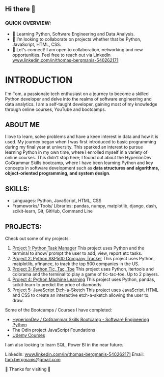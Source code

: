 ## Hi there 👋


### QUICK OVERVIEW: 
- 🌱 Learning Python, Software Engineering and Data Analysis.
- 👯 I’m looking to collaborate on projects whether that be Python, JavaScript, HTML, CSS.
- 🔭 Let's connect! I am open to collaboration, networking and new opportunities. Feel free to reach out via LinkedIn www.linkedin.com/in/thomas-bergmanis-540262171

# INTRODUCTION
I'm Tom, a passionate tech enthusiast on a journey to become a skilled Python developer and delve into the realms of software engineering and data analytics. I am a self-taught developer, gaining most of my knowledge through online courses, YouTube and bootcamps. 

## ABOUT ME
I love to learn, solve problems and have a keen interest in data and how it is used. My journey began when I was first introduced to basic programming during my final year at university. This sparked an interest to pursue learning Python in my own time, where I enrolled myself in a variety of online courses. This didn't stop here; I found out about the HyperionDev CoGrammar Skills bootcamp, where I have been learning Python and key concepts in software development such as **data structures and algorithms, object-oriented programming, and system design**.

## SKILLS:
- Languages: Python, JavaScript, HTML, CSS
- Frameworks/ Tools/ Libraries: pandas, numpy, matplotlib, django, dash, scikit-learn, Git, GitHub, Command Line 

## PROJECTS:

Check out some of my projects 

1. [Project 1: Python Task Manager](https://github.com/TomBergmanis/finalCapstone)
       This project uses Python and the terminal to show/ prompt the user to add, view, report etc tasks.   
2. [Project 2: Python S&P500 Company Tracker](https://github.com/TomBergmanis/sp_500_tracker)
       This project uses Python, matplotlib, yfinance, to track the top 500 companies in the US. 
3. [Project 3: Python Tic, Tac, Toe](https://github.com/TomBergmanis/python_tic_tac_toe)
       This project uses Python, itertools and colorama and the terminal to play a game of tic-tac-toe. Up to 2 players.
4. [Project 4: Python Machine Learning](https://github.com/TomBergmanis/python_diamonds)
       This project uses Python, pandas, scikit-learn to predict the price of diamonds.        
5. [Project 5: JavaScript Etch-a-Sketch](https://github.com/TomBergmanis/etch-a-sketch)
       This project uses JavaScript, HTML and CSS to create an interactive etch-a-sketch allowing the user to draw. 

Some of the Bootcamps / Courses I have completed: 
- [HyperionDev / CoGrammar Skills Bootcamp - Software Engineering Python](https://www.hyperiondev.com/portfolio/TB23110010900/) 
- The Odin project JavaScript Foundations
- [Udemy Courses](certificates)

I am also looking to learn SQL, Power BI in the near future. 

LinkedIn: www.linkedin.com/in/thomas-bergmanis-540262171
Email: tom.bergmanis@gmail.com


👋 Thanks for visiting 👋



